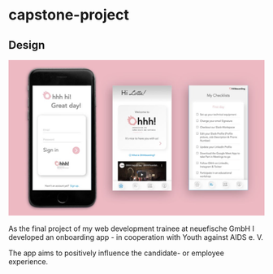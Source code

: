 # capstone-project

## Design
![Mockup](frontend/src/images/Ohhhboarding_Mockup.png)

As the final project of my web development trainee at neuefische GmbH I developed an onboarding app - in cooperation with Youth against AIDS e. V.

The app aims to positively influence the candidate- or employee experience.

